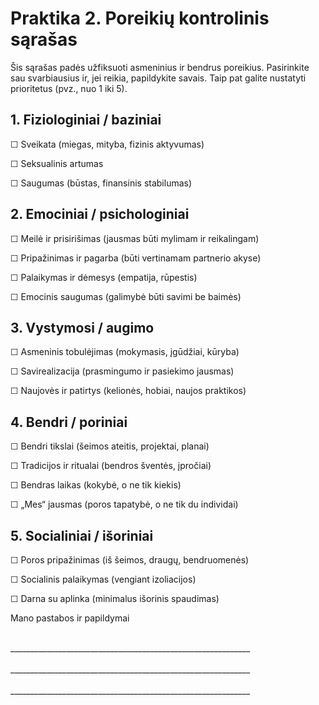 # Praktika 2. Poreikių kontrolinis sąrašas

Šis sąrašas padės užfiksuoti asmeninius ir bendrus poreikius. Pasirinkite sau svarbiausius ir, jei reikia, papildykite savais. Taip pat galite nustatyti prioritetus (pvz., nuo 1 iki 5).

## 1. Fiziologiniai / baziniai

☐ Sveikata (miegas, mityba, fizinis aktyvumas)

☐ Seksualinis artumas

☐ Saugumas (būstas, finansinis stabilumas)

## 2. Emociniai / psichologiniai

☐ Meilė ir prisirišimas (jausmas būti mylimam ir reikalingam)

☐ Pripažinimas ir pagarba (būti vertinamam partnerio akyse)

☐ Palaikymas ir dėmesys (empatija, rūpestis)

☐ Emocinis saugumas (galimybė būti savimi be baimės)

## 3. Vystymosi / augimo

☐ Asmeninis tobulėjimas (mokymasis, įgūdžiai, kūryba)

☐ Savirealizacija (prasmingumo ir pasiekimo jausmas)

☐ Naujovės ir patirtys (kelionės, hobiai, naujos praktikos)

## 4. Bendri / poriniai

☐ Bendri tikslai (šeimos ateitis, projektai, planai)

☐ Tradicijos ir ritualai (bendros šventės, įpročiai)

☐ Bendras laikas (kokybė, o ne tik kiekis)

☐ „Mes“ jausmas (poros tapatybė, o ne tik du individai)

## 5. Socialiniai / išoriniai

☐ Poros pripažinimas (iš šeimos, draugų, bendruomenės)

☐ Socialinis palaikymas (vengiant izoliacijos)

☐ Darna su aplinka (minimalus išorinis spaudimas)

Mano pastabos ir papildymai

<br/>
____________________________________________________________
<br/><br/>
____________________________________________________________
<br/><br/>
____________________________________________________________

